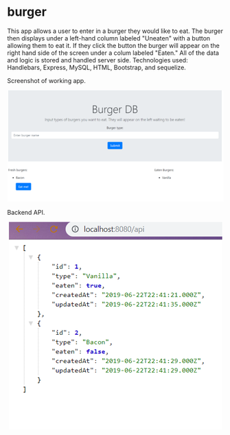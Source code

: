 # burger
<p>This app allows a user to enter in a burger they would like to eat. The burger then displays under a left-hand column labeled "Uneaten" with a button allowing them to eat it. If they click the button the burger will appear on the right hand side of the screen under a colum labeled "Eaten." All of the data and logic is stored and handled server side. Technologies used: Handlebars, Express, MySQL, HTML, Bootstrap, and sequelize.</p>

<p>Screenshot of working app.</p>
<p align="center">
  <img alt="mySQL" src="https://github.com/VanillaCoder/burger/blob/master/img/front.PNG">
</p>

<p>Backend API.</p>
<p align="center">
  <img alt="mySQL" src="https://github.com/VanillaCoder/burger/blob/master/img/api.PNG">
</p>
